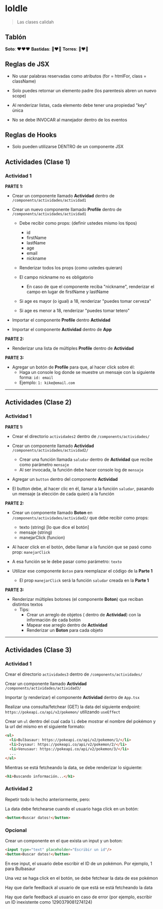 # loldle
> Las clases calidah

## Tablón

**Soto**: ❤️❤️❤️
**Bastidas**: 💩❤️💩
**Torres**: 💩❤️💩

## Reglas de JSX
- No usar palabras reservadas como atributos (for = htmlFor, class = className)

- Solo puedes retornar un elemento padre (los parentesis abren un nuevo scope)

- Al renderizar listas, cada elemento debe tener una propiedad "key" única

- No se debe INVOCAR al manejador dentro de los eventos

## Reglas de Hooks
- Solo pueden utilizarse DENTRO de un componente JSX

## Actividades (Clase 1)

### Actividad 1

**PARTE 1:**

- Crear un componente llamado **Actividad** dentro de `/components/actividades/actividad1`

- Crear un nuevo componente llamado **Profile** dentro de `/components/actividades/actividad1`
  - Debe recibir como props: (definir ustedes mismo los tipos)
    - id
    - firstName
    - lastName
    - age
    - email
    - nickname

  - Renderizar todos los props (como ustedes quieran)

  - El campo nickname no es obligatorio
    - En caso de que el componente reciba "nickname", renderizar el campo en lugar de firstName y lastName

  - Si age es mayor (o igual) a 18, renderizar "puedes tomar cerveza"

  - Si age es menor a 18, renderizar "puedes tomar tetero"

- Importar el componente **Profile** dentro **Actividad**

- Importar el componente **Actividad** dentro de **App**

**PARTE 2:**

- Renderizar una lista de múltiples **Profile** dentro de **Actividad**

**PARTE 3:**

- Agregar un botón de **Profile** para que, al hacer click sobre él:
  - Haga un console log donde se muestre un mensaje con la siguiente forma: `id: email`
  - Ejemplo: `1: kike@email.com`

---

## Actividades (Clase 2)

### Actividad 1

**PARTE 1:**

- Crear el directorio `actividades2` dentro de `/components/actividades/`

- Crear un componente llamado **Actividad** `/components/actividades/actividad2/`
  - Crear una función llamada `saludar` dentro de **Actividad** que recibe como parámetro `mensaje`
  - Al ser invocada, la función debe hacer console log de `mensaje`

- Agregar un `button` dentro del componente **Actividad**

- El button debe, al hacer clic en él, llamar a la función `saludar`, pasando un mensaje (a elección de cada quien) a la función

**PARTE 2:**

- Crear un componente llamado **Boton** en `/components/actividades/actividad2/` que debe recibir como props:
  - texto (string) [lo que dice el botón]
  - mensaje (string)
  - manejarClick (funcion)

- Al hacer click en el botón, debe llamar a la función que se pasó como prop: `manejarClick`

- A esa función se le debe pasar como parámetro: `texto`

- Utilizar ese componente `Boton` para reemplazar el código de la **Parte 1**
  - El prop `manejarClick` será la función `saludar` creada en la **Parte 1**

**PARTE 3:**

- Renderizar múltiples botones (el componente **Boton**) que reciban distintos textos
  - Tips:
    - Crear un arreglo de objetos ( dentro de **Actividad**) con la información de cada botón
    - Mapear ese arreglo dentro de **Actividad**
    - Renderizar un **Boton** para cada objeto

---

## Actividades (Clase 3)

### Actividad 1

Crear el directorio `actividades3` dentro de `/components/actividades/`

Crear un componente llamado **Actividad** `/components/actividades/actividad3/`

Importar (y renderizar) el componente **Actividad** dentro de `App.tsx`

Realizar una consulta/fetchear (GET) la data del siguiente endpoint: `https://pokeapi.co/api/v2/pokemon/` utilizando `useEffect`

Crear un `ul` dentro del cual cada `li` debe mostrar el nombre del pokémon y la url del mismo en el siguiente formato:

```html
<ul>
  <li>Bulbasaur: https://pokeapi.co/api/v2/pokemon/1/</li>
  <li>Ivysaur: https://pokeapi.co/api/v2/pokemon/2/</li>
  <li>Venusaur: https://pokeapi.co/api/v2/pokemon/3/</li>
  ...
</ul>
```

Mientras se está fetcheando la data, se debe renderizar lo siguiente:

```html
<h1>Buscando información...</h1>
```
### Actividad 2

Repetir todo lo hecho anteriormente, pero:

La data debe fetchearse cuando el usuario haga click en un botón:

```html
<button>Buscar datos!</button>
```

### Opcional

Crear un componente en el que exista un input y un boton:

```html
<input type="text" placeholder="Escribir un id"/>
<button>Buscar datos!</button>
```

En ese input, el usuario debe escribir el ID de un pokémon. Por ejemplo, 1 para Bulbasaur

Una vez se haga click en el botón, se debe fetchear la data de ese pokémon

Hay que darle feedback al usuario de que está se está fetcheando la data

Hay que darle feedback al usuario en caso de error (por ejemplo, escribir un ID inexistente como 1290379081274124)
